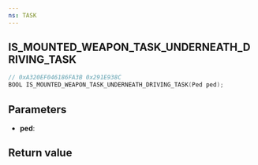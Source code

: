 ```yaml
---
ns: TASK
---
```

## IS_MOUNTED_WEAPON_TASK_UNDERNEATH_DRIVING_TASK

```c
// 0xA320EF046186FA3B 0x291E938C
BOOL IS_MOUNTED_WEAPON_TASK_UNDERNEATH_DRIVING_TASK(Ped ped);
```


## Parameters
* **ped**: 

## Return value
